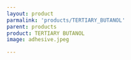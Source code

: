 ```yaml
---
layout: product
parmalink: 'products/TERTIARY_BUTANOL'
parent: products
product: TERTIARY BUTANOL 
image: adhesive.jpeg

---
```

